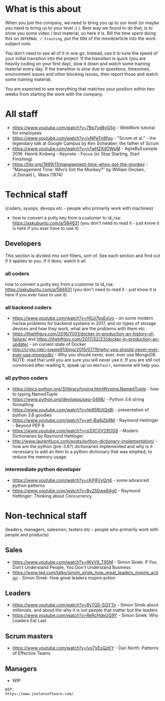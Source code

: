 # What is this about

When you join the company, we need to bring you up to our level (or maybe you need to bring us to your level ;) ). Best way we found to do that, is to show you some video / text material, so here it is. Bill the time spent doing this on `INTERNAL / training`, put the title of the movie/article into the work subject note.

You don't need to see all of it in one go. Instead, use it to tune the speed of your initial transition into the project. If the transition is quick (you are heavily coding on your first day), slow it down and watch some training material every day. If the transition is slow due to questions, timezones, environment issues and other blocking issues, then report those and watch some training material.

You are expected to see everything that matches your position within two weeks from starting the work with the company.


# All staff

 - https://www.youtube.com/watch?v=7Bp7yd8yGSg - WebWork tutorial for employees
 - https://www.youtube.com/watch?v=IyNPeTn8fpo - "Scrum et al." - the legendary talk at Google Campus by Ken Schwaber, the father of Scrum
 - https://www.youtube.com/watch?v=n7wH2XdOWpM - AgileByExample 2016: Henrik Kniberg - Keynote - Focus (or Stop Starting, Start Finishing)
 - https://hbr.org/1999/11/management-time-whos-got-the-monkey - "Management Time: Who’s Got the Monkey?" by William Oncken, Jr.Donald L. Wass (1974)

# Technical staff
(coders, sysops, devops etc - people who primarily work with machines)

 - how to convert a putty key from a customer to id_rsa: https://askubuntu.com/a/584631 (you don't need to read it - just know it is here if you ever have to use it)

## Developers
This section is divided into sort filters, sort of. See each section and find out if it applies to you. If it does, watch it all.

### all coders

how to convert a putty key from a customer to id_rsa: https://askubuntu.com/a/584631 (you don't need to read it - just know it is here if you ever have to use it)

### all backend coders

 - https://www.youtube.com/watch?v=H0Ji7bsEoUo - on some modern hw/sw problems for backend systems in 2017, and on types of storage devices and how they work, what are the problems with them etc
 - https://thehftguy.com/2016/11/01/docker-in-production-an-history-of-failure/ and https://thehftguy.com/2017/02/23/docker-in-production-an-update/ - on current state of Docker
 - http://cryto.net/~joepie91/blog/2015/07/19/why-you-should-never-ever-ever-use-mongodb/ - Why you should never, ever, ever use MongoDB. NOTE: read that until you are sure you will never use it. If you are still not convinced after reading it, speak up on `#default`, someone will help you.

### all python coders

 - https://docs.python.org/3/library/typing.html#typing.NamedTuple - how to typing.NamedTuple
 - https://www.python.org/dev/peps/pep-0498/ - Python 3.6 string formatting
 - https://www.youtube.com/watch?v=hk85RUtQsBI - presentation of python 3.6 goodies
 - https://www.youtube.com/watch?v=wf-BqAjZb8M - Raymond Hettinger - Beyond PEP 8
 - https://www.youtube.com/watch?v=p33CVV29OG8 - Modern Dictionaries by Raymond Hettinger
 - http://www.laurentluce.com/posts/python-dictionary-implementation/ - how are the python (pre-3.6?) dictionaries implemented and why is it necessary to add an item to a python dictionary that was emptied, to reduce the memory usage.

### intermediate python developer

 - https://www.youtube.com/watch?v=cKPlPJyQrt4 - some advanced python patterns
 - https://www.youtube.com/watch?v=Bv25Dwe84g0 - Raymond Hettinger: Thinking about Concurrency



# Non-technical staff
(leaders, managers, salesmen, testers etc - people who primarily work with people and products)

## Sales

 - https://www.youtube.com/watch?v=llKvV8_T95M - Simon Sinek: If You Don't Understand People, You Don't Understand Business
 - https://www.ted.com/talks/simon_sinek_how_great_leaders_inspire_action - Simon Sinek: How great leaders inspire action


## Leaders

 - https://www.youtube.com/watch?v=RyTQ5-SQYTo - Simon Sinek about millenials, and about the why it is not people that matter but the leaders
 - https://www.youtube.com/watch?v=ReRcHdeUG9Y - Simon Sinek: Why Leaders Eat Last

## Scrum masters

 - https://www.youtube.com/watch?v=lvs7VEsQzKY - Dan North: Patterns of Effective Teams

## Managers

 - WIP


```
WIP:
https://www.joelonsoftware.com/
```
